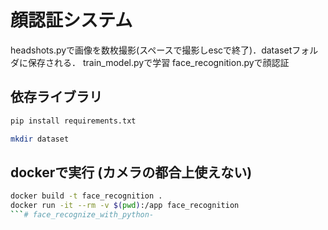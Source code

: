 # 顔認証システム

headshots.pyで画像を数枚撮影(スペースで撮影しescで終了)．datasetフォルダに保存される．
train_model.pyで学習
face_recognition.pyで顔認証

## 依存ライブラリ 
```bash
pip install requirements.txt
```


```bash
mkdir dataset
```

## dockerで実行 (カメラの都合上使えない)
```bash
docker build -t face_recognition .
docker run -it --rm -v $(pwd):/app face_recognition
```# face_recognize_with_python-
